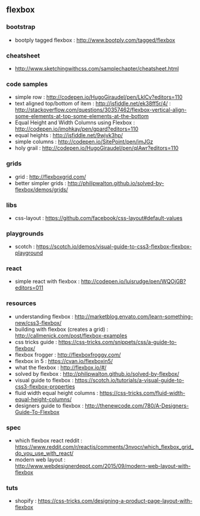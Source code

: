 ## flexbox

### bootstrap
- bootply tagged flexbox : http://www.bootply.com/tagged/flexbox

### cheatsheet
- http://www.sketchingwithcss.com/samplechapter/cheatsheet.html

### code samples
- simple row : http://codepen.io/HugoGiraudel/pen/LklCv?editors=110
- text aligned top/bottom of item : http://jsfiddle.net/ek38ff5r/4/ : http://stackoverflow.com/questions/30357462/flexbox-vertical-align-some-elements-at-top-some-elements-at-the-bottom
- Equal Height and Width Columns using Flexbox : http://codepen.io/imohkay/pen/gpard?editors=110
- equal heights : http://jsfiddle.net/9wjvk3hp/
- simple columns : http://codepen.io/SitePoint/pen/imJGz
- holy grail : http://codepen.io/HugoGiraudel/pen/qIAwr?editors=110

### grids
- grid : http://flexboxgrid.com/
- better simpler grids : http://philipwalton.github.io/solved-by-flexbox/demos/grids/

### libs
- css-layout : https://github.com/facebook/css-layout#default-values

### playgrounds
- scotch : https://scotch.io/demos/visual-guide-to-css3-flexbox-flexbox-playground

### react
- simple react with flexbox : http://codepen.io/luisrudge/pen/WQOjGB?editors=011

### resources
- understanding flexbox : http://marketblog.envato.com/learn-something-new/css3-flexbox/
- building with flexbox (creates a grid) : http://callmenick.com/post/flexbox-examples
- css tricks guide : https://css-tricks.com/snippets/css/a-guide-to-flexbox/
- flexbox frogger : http://flexboxfroggy.com/
- flexbox in 5 : https://cvan.io/flexboxin5/
- what the flexbox : http://flexbox.io/#/
- solved by flexbox : http://philipwalton.github.io/solved-by-flexbox/
- visual guide to flexbox : https://scotch.io/tutorials/a-visual-guide-to-css3-flexbox-properties
- fluid width equal height columns : https://css-tricks.com/fluid-width-equal-height-columns/
- designers guide to flexbox : http://thenewcode.com/780/A-Designers-Guide-To-Flexbox

### spec
- which flexbox react reddit : https://www.reddit.com/r/reactjs/comments/3nvocr/which_flexbox_grid_do_you_use_with_react/
- modern web layout : http://www.webdesignerdepot.com/2015/09/modern-web-layout-with-flexbox

### tuts
- shopify : https://css-tricks.com/designing-a-product-page-layout-with-flexbox
